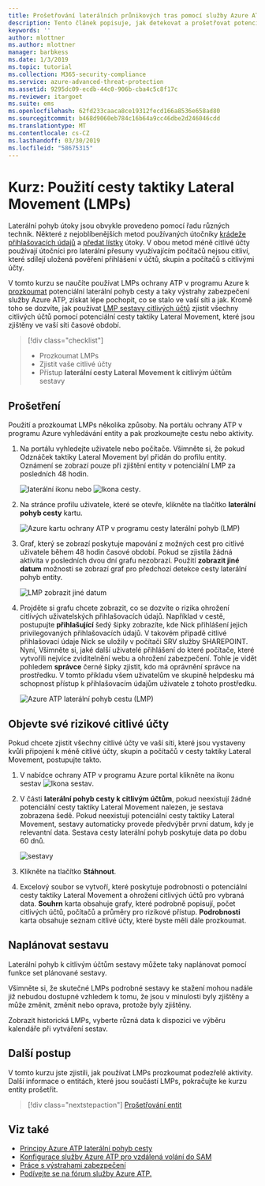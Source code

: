 ```yaml
---
title: Prošetřování laterálních průnikových tras pomocí služby Azure ATP | Dokumentace Microsoftu
description: Tento článek popisuje, jak detekovat a prošetřovat potenciální útoky cesty laterální pohyb s Azure Advanced Threat Protection (ATP).
keywords: ''
author: mlottner
ms.author: mlottner
manager: barbkess
ms.date: 1/3/2019
ms.topic: tutorial
ms.collection: M365-security-compliance
ms.service: azure-advanced-threat-protection
ms.assetid: 9295dc09-ecdb-44c0-906b-cba4c5c8f17c
ms.reviewer: itargoet
ms.suite: ems
ms.openlocfilehash: 62fd233caaca8ce19312fecd166a8536e658ad80
ms.sourcegitcommit: b468d9060eb784c16b64a9cc46dbe2d246046cdd
ms.translationtype: MT
ms.contentlocale: cs-CZ
ms.lasthandoff: 03/30/2019
ms.locfileid: "58675315"
---
```

# <a name="tutorial-use-lateral-movement-paths-lmps"></a>Kurz: Použití cesty taktiky Lateral Movement (LMPs)

Laterální pohyb útoky jsou obvykle provedeno pomocí řadu různých technik. Některé z nejoblíbenějších metod používaných útočníky [krádeže přihlašovacích údajů](suspicious-activity-guide.md#) a [předat lístky](suspicious-activity-guide.md) útoky. V obou metod méně citlivé účty používají útočníci pro laterální přesuny využívajícím počítačů nejsou citliví, které sdílejí uložená pověření přihlášení v účtů, skupin a počítačů s citlivými účty.

V tomto kurzu se naučíte používat LMPs ochrany ATP v programu Azure k [prozkoumat](#investigate) potenciální laterální pohyb cesty a taky výstrahy zabezpečení služby Azure ATP, získat lépe pochopit, co se stalo ve vaší síti a jak. Kromě toho se dozvíte, jak používat [LMP sestavy citlivých účtů](#discover-your-at-risk-sensitive-accounts) zjistit všechny citlivých účtů pomocí potenciální cesty taktiky Lateral Movement, které jsou zjištěny ve vaší síti časové období.

> [!div class="checklist"]
> * Prozkoumat LMPs
> * Zjistit vaše citlivé účty
> * Přístup **laterální cesty Lateral Movement k citlivým účtům** sestavy


## <a name="investigate"></a>Prošetření

Použití a prozkoumat LMPs několika způsoby. Na portálu ochrany ATP v programu Azure vyhledávání entity a pak prozkoumejte cestu nebo aktivity.

1. Na portálu vyhledejte uživatele nebo počítače. Všimněte si, že pokud Odznáček taktiky Lateral Movement byl přidán do profilu entity. Oznámení se zobrazí pouze při zjištění entity v potenciální LMP za posledních 48 hodin.  

   ![laterální ikonu](./media/lateral-movement-icon.png) nebo ![Ikona cesty](./media/paths-icon.png).

2. Na stránce profilu uživatele, které se otevře, klikněte na tlačítko **laterální pohyb cesty** kartu.

   ![Azure kartu ochrany ATP v programu cesty laterální pohyb (LMP)](./media/lateral-movement-path-tab.png)

3. Graf, který se zobrazí poskytuje mapování z možných cest pro citlivé uživatele během 48 hodin časové období. Pokud se zjistila žádná aktivita v posledních dvou dní grafu nezobrazí. Použití **zobrazit jiné datum** možnosti se zobrazí graf pro předchozí detekce cesty laterální pohyb entity.

   ![LMP zobrazit jiné datum](./media/atp-view-different-date.png)

4. Projděte si grafu chcete zobrazit, co se dozvíte o rizika ohrožení citlivých uživatelských přihlašovacích údajů. Například v cestě, postupujte **přihlašující** šedý šipky zobrazíte, kde Nick přihlášení jejich privilegovaných přihlašovacích údajů. V takovém případě citlivé přihlašovací údaje Nick se uložily v počítači SRV služby SHAREPOINT. Nyní, Všimněte si, jaké další uživatelé přihlášení do které počítače, které vytvořili nejvíce zviditelnění webu a ohrožení zabezpečení. Tohle je vidět pohledem **správce** černé šipky zjistit, kdo má oprávnění správce na prostředku. V tomto příkladu všem uživatelům ve skupině helpdesku má schopnost přístup k přihlašovacím údajům uživatele z tohoto prostředku.  

   ![Azure ATP laterální pohyb cestu (LMP)](./media/atp-lmp.png)

## <a name="discover-your-at-risk-sensitive-accounts"></a>Objevte své rizikové citlivé účty

Pokud chcete zjistit všechny citlivé účty ve vaší síti, které jsou vystaveny kvůli připojení k méně citlivé účty, skupin a počítačů v cesty taktiky Lateral Movement, postupujte takto. 

1. V nabídce ochrany ATP v programu Azure portal klikněte na ikonu sestav ![Ikona sestav](./media/atp-report-icon.png).

2. V části **laterální pohyb cesty k citlivým účtům**, pokud neexistují žádné potenciální cesty taktiky Lateral Movement nalezen, je sestava zobrazena šedě. Pokud neexistují potenciální cesty taktiky Lateral Movement, sestavy automaticky provede předvýběr první datum, kdy je relevantní data. Sestava cesty laterální pohyb poskytuje data po dobu 60 dnů.

   ![sestavy](./media/reports.png)

3. Klikněte na tlačítko **Stáhnout**.

4. Excelový soubor se vytvoří, které poskytuje podrobnosti o potenciální cesty taktiky Lateral Movement a ohrožení citlivých účtů pro vybraná data. **Souhrn** karta obsahuje grafy, které podrobně popisují, počet citlivých účtů, počítačů a průměry pro rizikové přístup. **Podrobnosti** karta obsahuje seznam citlivé účty, které byste měli dále prozkoumat.

## <a name="schedule-report"></a>Naplánovat sestavu

Laterální pohyb k citlivým účtům sestavy můžete taky naplánovat pomocí funkce set plánované sestavy.

Všimněte si, že skutečné LMPs podrobné sestavy ke stažení mohou nadále již nebudou dostupné vzhledem k tomu, že jsou v minulosti byly zjištěny a může změnit, změnit nebo oprava, protože byly zjištěny.

Zobrazit historická LMPs, vyberte různá data k dispozici ve výběru kalendáře při vytváření sestav.

## <a name="next-steps"></a>Další postup

V tomto kurzu jste zjistili, jak používat LMPs prozkoumat podezřelé aktivity. Další informace o entitách, které jsou součástí LMPs, pokračujte ke kurzu entity prošetřit.
> [!div class="nextstepaction"]
> [Prošetřování entit](investigate-entity.md)

## <a name="see-also"></a>Viz také

- [Principy Azure ATP laterální pohyb cesty](use-case-lateral-movement-path.md)
- [Konfigurace služby Azure ATP pro vzdálená volání do SAM](install-atp-step8-samr.md)
- [Práce s výstrahami zabezpečení](working-with-suspicious-activities.md)
- [Podívejte se na fórum služby Azure ATP.](https://aka.ms/azureatpcommunity)
